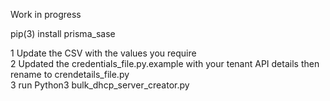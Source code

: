 Work in progress<br>

pip(3) install prisma_sase<br>

1 Update the CSV with the values you require<br>
2 Updated the credentials_file.py.example with your tenant API details then rename to crendetails_file.py<br>
3 run Python3 bulk_dhcp_server_creator.py<br>

